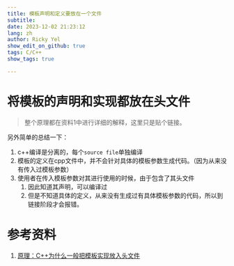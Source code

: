 ```yaml
---
title: 模板声明和定义要放在一个文件
subtitle:
date: 2023-12-02 21:23:12
lang: zh
author: Ricky Yel
show_edit_on_github: true
tags: C/C++
show_tags: true

---
```

<!--more-->
# 将模板的声明和实现都放在头文件

> 整个原理都在资料1中进行详细的解释，这里只是贴个链接。

另外简单的总结一下：

1. c++编译是分离的，每个`source file`单独编译
2. 模板的定义在cpp文件中，并不会针对具体的模板参数生成代码。（因为从来没有传入过模板参数）
3. 使用者在传入模板参数对其进行使用的时候，由于包含了其头文件
   1. 因此知道其声明，可以编译过
   2. 但是不知道具体的定义，从来没有生成过有具体模板参数的代码，所以到链接阶段才会报错。

# 参考资料

1. [原理：C++为什么一般把模板实现放入头文件](https://www.cnblogs.com/zpcdbky/p/16329886.html)
